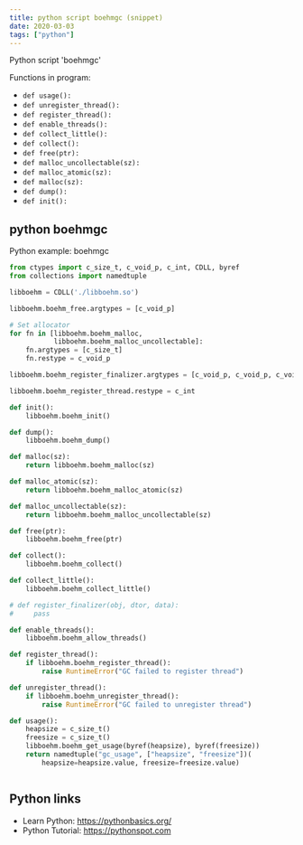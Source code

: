 ```yaml
---
title: python script boehmgc (snippet)
date: 2020-03-03
tags: ["python"]
---
```

Python script 'boehmgc'

Functions in program: 
* `def usage():`
* `def unregister_thread():`
* `def register_thread():`
* `def enable_threads():`
* `def collect_little():`
* `def collect():`
* `def free(ptr):`
* `def malloc_uncollectable(sz):`
* `def malloc_atomic(sz):`
* `def malloc(sz):`
* `def dump():`
* `def init():`

## python boehmgc

Python example: boehmgc

```python
from ctypes import c_size_t, c_void_p, c_int, CDLL, byref
from collections import namedtuple

libboehm = CDLL('./libboehm.so')

libboehm.boehm_free.argtypes = [c_void_p]

# Set allocator
for fn in [libboehm.boehm_malloc,
           libboehm.boehm_malloc_uncollectable]:
    fn.argtypes = [c_size_t]
    fn.restype = c_void_p

libboehm.boehm_register_finalizer.argtypes = [c_void_p, c_void_p, c_void_p]

libboehm.boehm_register_thread.restype = c_int

def init():
    libboehm.boehm_init()

def dump():
    libboehm.boehm_dump()

def malloc(sz):
    return libboehm.boehm_malloc(sz)

def malloc_atomic(sz):
    return libboehm.boehm_malloc_atomic(sz)

def malloc_uncollectable(sz):
    return libboehm.boehm_malloc_uncollectable(sz)

def free(ptr):
    libboehm.boehm_free(ptr)

def collect():
    libboehm.boehm_collect()

def collect_little():
    libboehm.boehm_collect_little()

# def register_finalizer(obj, dtor, data):
#     pass

def enable_threads():
    libboehm.boehm_allow_threads()

def register_thread():
    if libboehm.boehm_register_thread():
        raise RuntimeError("GC failed to register thread")

def unregister_thread():
    if libboehm.boehm_unregister_thread():
        raise RuntimeError("GC failed to unregister thread")

def usage():
    heapsize = c_size_t()
    freesize = c_size_t()
    libboehm.boehm_get_usage(byref(heapsize), byref(freesize))
    return namedtuple("gc_usage", ["heapsize", "freesize"])(
        heapsize=heapsize.value, freesize=freesize.value)



```

## Python links

- Learn Python: https://pythonbasics.org/
- Python Tutorial: https://pythonspot.com

